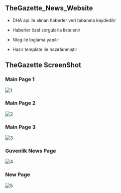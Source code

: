 ## TheGazette_News_Website

- DHA api ile alınan haberler veri tabanına kaydedilir
- Haberler özel sorgularla listelenir
- Nlog ile loglama yapılır

- Hazır template ile hazırlanmıştır

## TheGazette ScreenShot 

### Main Page 1

![1](https://user-images.githubusercontent.com/34112198/72253194-0df9b000-3612-11ea-9917-3119af8acf13.png)

### Main Page 2

![2](https://user-images.githubusercontent.com/34112198/72253941-c4aa6000-3613-11ea-8ba3-7f42535500bc.png)

### Main Page 3

![3](https://user-images.githubusercontent.com/34112198/72253995-e73c7900-3613-11ea-903d-347386910ecc.png)

### Guvenlik News Page 

![4](https://user-images.githubusercontent.com/34112198/72254109-28cd2400-3614-11ea-8654-9cc159c8c0c1.png)

### New Page 

![5](https://user-images.githubusercontent.com/34112198/72254126-384c6d00-3614-11ea-8d29-08c79b43404c.png)
